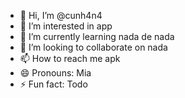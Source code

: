 - 👋 Hi, I’m @cunh4n4
- 👀 I’m interested in app
- 🌱 I’m currently learning nada de nada 
- 💞️ I’m looking to collaborate on nada
- 📫 How to reach me apk
- 😄 Pronouns: Mia
- ⚡ Fun fact: Todo

<!---
cunh4n4/cunh4n4 is a ✨ special ✨ repository because its `README.md` (this file) appears on your GitHub profile.
You can click the Preview link to take a look at your changes.
--->
